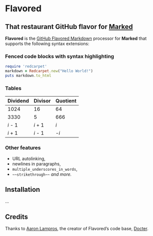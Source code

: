 # Flavored
## That restaurant GitHub flavor for [Marked](http://markedapp.com/)

**Flavored** is the [GitHub Flavored Markdown](http://github.github.com/github-flavored-markdown/) processor for **Marked** that supports the following syntax extensions:

### Fenced code blocks with syntax highlighting

```ruby
require 'redcarpet'
markdown = Redcarpet.new("Hello World!")
puts markdown.to_html
```

### Tables

| Dividend | Divisor | Quotient |
| -------- | ------- | -------- |
| 1024     | 16      | 64       |
| 3330     | 5       | 666      |
| *i* - 1  | *i* + 1 | *i*      |
| *i* + 1  | *i* - 1 | -*i*     |

### Other features

* URL autolinking,
* newlines in paragraphs,
* `multiple_underscores_in_words`,
* `~~strikethrough~~` *and more.*

## Installation

…

## Credits

Thanks to [Aaron Lampros](https://github.com/alampros), the creator of Flavored’s code base, [Docter](https://github.com/alampros/Docter).